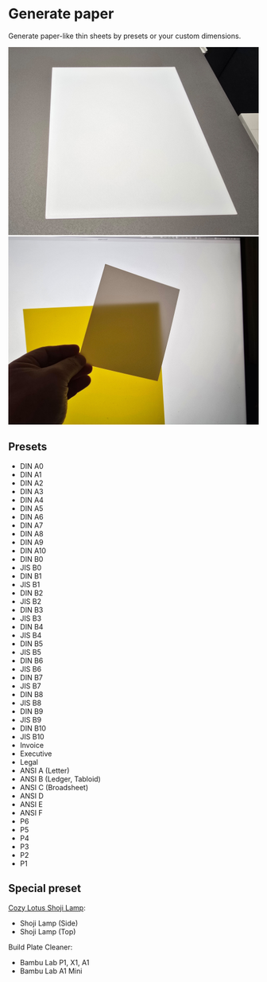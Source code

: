 # Generate paper

Generate paper-like thin sheets by presets or your custom dimensions.

![printed paper](photos/web-cover.jpg)
![paper-like properties](photos/paper-like.jpg)

## Presets

- DIN A0
- DIN A1
- DIN A2
- DIN A3
- DIN A4
- DIN A5
- DIN A6
- DIN A7
- DIN A8
- DIN A9
- DIN A10
- DIN B0
- JIS B0
- DIN B1
- JIS B1
- DIN B2
- JIS B2
- DIN B3
- JIS B3
- DIN B4
- JIS B4
- DIN B5
- JIS B5
- DIN B6
- JIS B6
- DIN B7
- JIS B7
- DIN B8
- JIS B8
- DIN B9
- JIS B9
- DIN B10
- JIS B10
- Invoice
- Executive
- Legal
- ANSI A (Letter)
- ANSI B (Ledger, Tabloid)
- ANSI C (Broadsheet)
- ANSI D
- ANSI E
- ANSI F
- P6
- P5
- P4
- P3
- P2
- P1

## Special preset

[Cozy Lotus Shoji Lamp](https://makerworld.com/en/models/909252):

- Shoji Lamp (Side)
- Shoji Lamp (Top)

Build Plate Cleaner:

- Bambu Lab P1, X1, A1
- Bambu Lab A1 Mini
